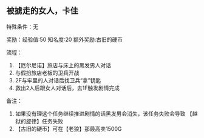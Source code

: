 ## 被掳走的女人，卡佳
特殊条件：无

奖励：经验值:50 知名度:20 额外奖励:古旧的硬币

流程：

1. 【厄尔尼诺】旅店与床上的黑发男人对话
2. 与假扮旅店老板的卫兵开战
3. 2F与牢里的人对话后找卫兵“拿”钥匙
4. 救出2人后跟女人对话后，去1F触发剧情完成


备注：

1. 如果没有理这个任务继续推进剧情的话黑发男会消失，该任务失败会导致 【越狱的旋律】任务失败
2. 【古旧的硬币】可在【老狼】那最高卖1500G
